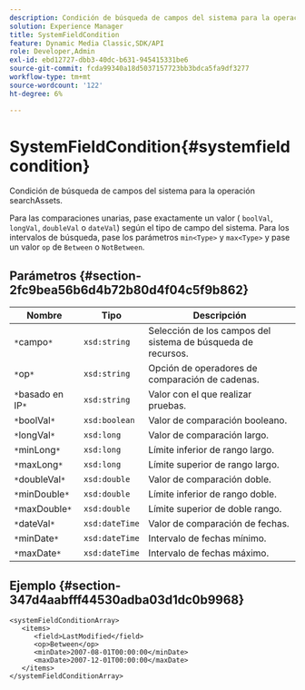 ```yaml
---
description: Condición de búsqueda de campos del sistema para la operación searchAssets.
solution: Experience Manager
title: SystemFieldCondition
feature: Dynamic Media Classic,SDK/API
role: Developer,Admin
exl-id: ebd12727-dbb3-40dc-b631-945415331be6
source-git-commit: fcda99340a18d5037157723bb3bdca5fa9df3277
workflow-type: tm+mt
source-wordcount: '122'
ht-degree: 6%

---
```


# SystemFieldCondition{#systemfieldcondition}

Condición de búsqueda de campos del sistema para la operación searchAssets.

Para las comparaciones unarias, pase exactamente un valor ( `boolVal`, `longVal`, `doubleVal` o `dateVal`) según el tipo de campo del sistema. Para los intervalos de búsqueda, pase los parámetros `min<Type>` y `max<Type>` y pase un valor `op` de `Between` o `NotBetween`.

## Parámetros {#section-2fc9bea56b6d4b72b80d4f04c5f9b862}

| Nombre | Tipo | Descripción |
|---|---|---|
| `*`campo`*` | `xsd:string` | Selección de los campos del sistema de búsqueda de recursos. |
| `*`op`*` | `xsd:string` | Opción de operadores de comparación de cadenas. |
| `*`basado en IP`*` | `xsd:string` | Valor con el que realizar pruebas. |
| `*`boolVal`*` | `xsd:boolean` | Valor de comparación booleano. |
| `*`longVal`*` | `xsd:long` | Valor de comparación largo. |
| `*`minLong`*` | `xsd:long` | Límite inferior de rango largo. |
| `*`maxLong`*` | `xsd:long` | Límite superior de rango largo. |
| `*`doubleVal`*` | `xsd:double` | Valor de comparación doble. |
| `*`minDouble`*` | `xsd:double` | Límite inferior de rango doble. |
| `*`maxDouble`*` | `xsd:double` | Límite superior de doble rango. |
| `*`dateVal`*` | `xsd:dateTime` | Valor de comparación de fechas. |
| `*`minDate`*` | `xsd:dateTime` | Intervalo de fechas mínimo. |
| `*`maxDate`*` | `xsd:dateTime` | Intervalo de fechas máximo. |

## Ejemplo {#section-347d4aabfff44530adba03d1dc0b9968}

```
<systemFieldConditionArray>
   <items>
      <field>LastModified</field>
      <op>Between</op>
      <minDate>2007-08-01T00:00:00</minDate>
      <maxDate>2007-12-01T00:00:00</maxDate>
   </items>
</systemFieldConditionArray>
```
